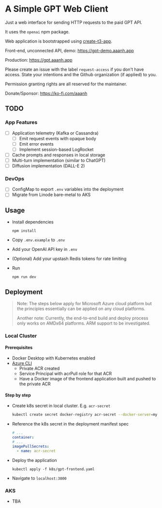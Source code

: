 # A Simple GPT Web Client

Just a web interface for sending HTTP requests to the paid GPT API.

It uses the `openai` npm package.

Web application is bootstrapped using [create-t3-app](https://github.com/t3-oss/create-t3-app).

Front-end, unconnected API, demo: <https://gpt-demo.aaanh.app>

Production: <https://gpt.aaanh.app>

Please create an issue with the label `request-access` if you don't have access. State your intentions and the Github organization (if applied) to you.

Permission granting rights are all reserved for the maintainer.

Donate/Sponsor: <https://ko-fi.com/aaanh>

## TODO

### App Features

- [ ] Application telemetry (Kafka or Cassandra)
  - [ ] Emit request events with opaque body
  - [ ] Emit error events
  - [ ] Implement session-based LogRocket
- [ ] Cache prompts and responses in local storage
- [ ] Multi-turn implementation (similar to ChatGPT)
- [ ] Diffusion implementation (DALL-E 2)

### DevOps

- [ ] ConfigMap to export `.env` variables into the deployment
- [ ] Migrate from Linode bare-metal to AKS

## Usage

- Install dependencies

  ```
  npm install
  ```

- Copy `.env.example` to `.env`

- Add your OpenAI API key in `.env`

- (Optional) Add your upstash Redis tokens for rate limiting

- Run

  ```
  npm run dev
  ```

## Deployment

> Note: The steps below apply for Microsoft Azure cloud platform but the principles essentially can be applied on any cloud platforms.
>
> Another note: Currently, the end-to-end build and deploy process only works on AMDx64 platforms. ARM support to be investigated.

### Local Cluster

#### Prerequisites

- Docker Desktop with Kubernetes enabled
- [Azure CLI](https://learn.microsoft.com/en-us/cli/azure/install-azure-cli)
  - Private ACR created
  - Service Principal with acrPull role for that ACR
  - Have a Docker image of the frontend application built and pushed to the private ACR

#### Step by step

- Create k8s secret in local cluster. E.g. `acr-secret`
  ```sh
  kubectl create secret docker-registry acr-secret --docker-server=my-private-cr.azurecr.io --docker-username=service-principal-application-id --docker-password=service-principal-client-secret
  ```
- Reference the k8s secret in the deployment manifest spec
  ```yaml
  # ...
  container:
  # ...
  imagePullSecrets:
    - name: acr-secret
  ```
- Deploy the application
  ```
  kubectl apply -f k8s/gpt-frontend.yaml
  ```
- Navigate to `localhost:3000`

### AKS

- TBA